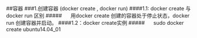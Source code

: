 ##容器
###1.创建容器 (docker create , docker run)
####1.1: docker create 与 docker run 区别
#####&nbsp;&nbsp;&nbsp;&nbsp;&nbsp;&nbsp;用docker create 创建的容器处于停止状态，docker run 创建容器并启动。
####1.2：docker create实例
#####&nbsp;&nbsp;&nbsp;&nbsp;&nbsp;&nbsp;sudo docker create ubuntu14.04_01